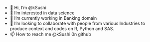 - 👋 Hi, I’m @kSushi
- 👀 I’m interested in data science
- 🌱 I’m currently working in Banking domain
- 💞️ I’m looking to collaborate with people from various Industries to produce context and codes on R, Python and SAS.
- 📫 How to reach me @kSushi 0n github

<!---
kSushi/kSushi is a ✨ special ✨ repository because its `README.md` (this file) appears on your GitHub profile.
You can click the Preview link to take a look at your changes.
--->
